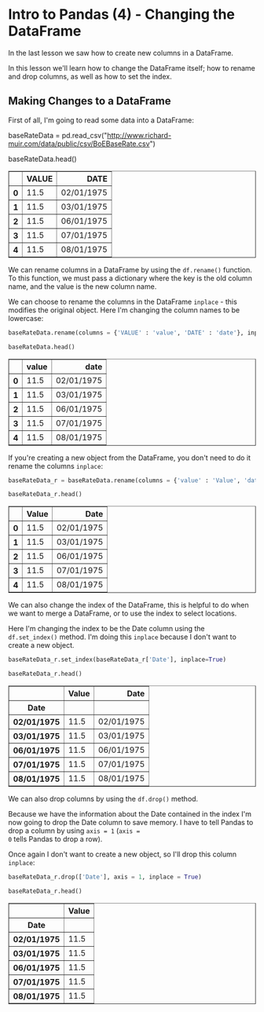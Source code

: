 
# Intro to Pandas (4) - Changing the DataFrame

In the last lesson we saw how to create new columns in a DataFrame.

In this lesson we'll learn how to change the DataFrame itself; how to rename and drop columns, as well as how to set the index.



## Making Changes to a DataFrame

First of all, I'm going to read some data into a DataFrame:



baseRateData = pd.read_csv("http://www.richard-muir.com/data/public/csv/BoEBaseRate.csv")

baseRateData.head()





<div>
<table border="1" class="dataframe">
  <thead>
    <tr style="text-align: right;">
      <th></th>
      <th>VALUE</th>
      <th>DATE</th>
    </tr>
  </thead>
  <tbody>
    <tr>
      <th>0</th>
      <td>11.5</td>
      <td>02/01/1975</td>
    </tr>
    <tr>
      <th>1</th>
      <td>11.5</td>
      <td>03/01/1975</td>
    </tr>
    <tr>
      <th>2</th>
      <td>11.5</td>
      <td>06/01/1975</td>
    </tr>
    <tr>
      <th>3</th>
      <td>11.5</td>
      <td>07/01/1975</td>
    </tr>
    <tr>
      <th>4</th>
      <td>11.5</td>
      <td>08/01/1975</td>
    </tr>
  </tbody>
</table>
</div>



We can rename columns in a DataFrame by using the <code>df.rename()</code> function. To this function, we must pass a dictionary where the key is the old column name, and the value is the new column name.

We can choose to rename the columns in the DataFrame <code>inplace</code> - this modifies the original object. Here I'm changing the column names to be lowercase:


```python
baseRateData.rename(columns = {'VALUE' : 'value', 'DATE' : 'date'}, inplace=True)

baseRateData.head()
```




<div>
<table border="1" class="dataframe">
  <thead>
    <tr style="text-align: right;">
      <th></th>
      <th>value</th>
      <th>date</th>
    </tr>
  </thead>
  <tbody>
    <tr>
      <th>0</th>
      <td>11.5</td>
      <td>02/01/1975</td>
    </tr>
    <tr>
      <th>1</th>
      <td>11.5</td>
      <td>03/01/1975</td>
    </tr>
    <tr>
      <th>2</th>
      <td>11.5</td>
      <td>06/01/1975</td>
    </tr>
    <tr>
      <th>3</th>
      <td>11.5</td>
      <td>07/01/1975</td>
    </tr>
    <tr>
      <th>4</th>
      <td>11.5</td>
      <td>08/01/1975</td>
    </tr>
  </tbody>
</table>
</div>



If you're creating a new object from the DataFrame, you don't need to do it rename the columns <code>inplace</code>:


```python
baseRateData_r = baseRateData.rename(columns = {'value' : 'Value', 'date' : 'Date'})

baseRateData_r.head()
```




<div>
<table border="1" class="dataframe">
  <thead>
    <tr style="text-align: right;">
      <th></th>
      <th>Value</th>
      <th>Date</th>
    </tr>
  </thead>
  <tbody>
    <tr>
      <th>0</th>
      <td>11.5</td>
      <td>02/01/1975</td>
    </tr>
    <tr>
      <th>1</th>
      <td>11.5</td>
      <td>03/01/1975</td>
    </tr>
    <tr>
      <th>2</th>
      <td>11.5</td>
      <td>06/01/1975</td>
    </tr>
    <tr>
      <th>3</th>
      <td>11.5</td>
      <td>07/01/1975</td>
    </tr>
    <tr>
      <th>4</th>
      <td>11.5</td>
      <td>08/01/1975</td>
    </tr>
  </tbody>
</table>
</div>



We can also change the index of the DataFrame, this is helpful to do when we want to merge a DataFrame, or to use the index to select locations.

Here I'm changing the index to be the Date column using the <code>df.set_index()</code> method. I'm doing this <code>inplace</code> because I don't want to create a new object.


```python
baseRateData_r.set_index(baseRateData_r['Date'], inplace=True)

baseRateData_r.head()
```




<div>
<table border="1" class="dataframe">
  <thead>
    <tr style="text-align: right;">
      <th></th>
      <th>Value</th>
      <th>Date</th>
    </tr>
    <tr>
      <th>Date</th>
      <th></th>
      <th></th>
    </tr>
  </thead>
  <tbody>
    <tr>
      <th>02/01/1975</th>
      <td>11.5</td>
      <td>02/01/1975</td>
    </tr>
    <tr>
      <th>03/01/1975</th>
      <td>11.5</td>
      <td>03/01/1975</td>
    </tr>
    <tr>
      <th>06/01/1975</th>
      <td>11.5</td>
      <td>06/01/1975</td>
    </tr>
    <tr>
      <th>07/01/1975</th>
      <td>11.5</td>
      <td>07/01/1975</td>
    </tr>
    <tr>
      <th>08/01/1975</th>
      <td>11.5</td>
      <td>08/01/1975</td>
    </tr>
  </tbody>
</table>
</div>



We can also drop columns by using the <code>df.drop()</code> method. 

Because we have the information about the Date contained in the index I'm now going to drop the Date column to save memory. I have to tell Pandas to drop a column by using <code>axis = 1</code> (<code>axis = 0</code> tells Pandas to drop a row).

Once again I don't want to create a new object, so I'll drop this column <code>inplace</code>:


```python
baseRateData_r.drop(['Date'], axis = 1, inplace = True)

baseRateData_r.head()
```




<div>
<table border="1" class="dataframe">
  <thead>
    <tr style="text-align: right;">
      <th></th>
      <th>Value</th>
    </tr>
    <tr>
      <th>Date</th>
      <th></th>
    </tr>
  </thead>
  <tbody>
    <tr>
      <th>02/01/1975</th>
      <td>11.5</td>
    </tr>
    <tr>
      <th>03/01/1975</th>
      <td>11.5</td>
    </tr>
    <tr>
      <th>06/01/1975</th>
      <td>11.5</td>
    </tr>
    <tr>
      <th>07/01/1975</th>
      <td>11.5</td>
    </tr>
    <tr>
      <th>08/01/1975</th>
      <td>11.5</td>
    </tr>
  </tbody>
</table>
</div>



